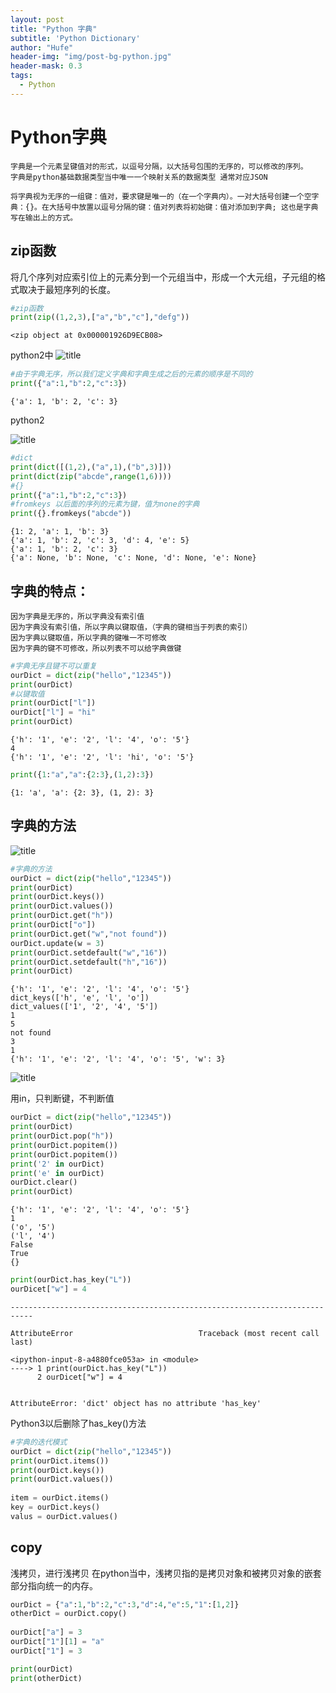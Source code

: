 ```yaml
---
layout: post
title: "Python 字典"
subtitle: 'Python Dictionary'
author: "Hufe"
header-img: "img/post-bg-python.jpg"
header-mask: 0.3
tags:
  - Python
---
```

# Python字典
    字典是一个元素呈键值对的形式，以逗号分隔，以大括号包围的无序的，可以修改的序列。
    字典是python基础数据类型当中唯一一个映射关系的数据类型 通常对应JSON
    
    将字典视为无序的一组键：值对，要求键是唯一的（在一个字典内）。一对大括号创建一个空字典：{}。在大括号中放置以逗号分隔的键：值对列表将初始键：值对添加到字典; 这也是字典写在输出上的方式。

## zip函数
将几个序列对应索引位上的元素分到一个元组当中，形成一个大元组，子元组的格式取决于最短序列的长度。


```python
#zip函数
print(zip((1,2,3),["a","b","c"],"defg"))
```

    <zip object at 0x000001926D9ECB08>

python2中
![title](https://gitee.com/hufe09/image_hosting/raw/master/PicGo/1552658680293-1552658680407.png)


```python
#由于字典无序，所以我们定义字典和字典生成之后的元素的顺序是不同的
print({"a":1,"b":2,"c":3})
```

    {'a': 1, 'b': 2, 'c': 3}


python2

![title](https://gitee.com/hufe09/image_hosting/raw/master/PicGo/1552658691846-1552658691849.png)


```python
#dict    
print(dict([(1,2),("a",1),("b",3)]))    
print(dict(zip("abcde",range(1,6))))
#{}  
print({"a":1,"b":2,"c":3})  
#fromkeys 以后面的序列的元素为键，值为none的字典  
print({}.fromkeys("abcde")) 
```

    {1: 2, 'a': 1, 'b': 3}
    {'a': 1, 'b': 2, 'c': 3, 'd': 4, 'e': 5}
    {'a': 1, 'b': 2, 'c': 3}
    {'a': None, 'b': None, 'c': None, 'd': None, 'e': None}


## 字典的特点：
    因为字典是无序的，所以字典没有索引值
    因为字典没有索引值，所以字典以键取值，（字典的键相当于列表的索引）
    因为字典以键取值，所以字典的键唯一不可修改
    因为字典的键不可修改，所以列表不可以给字典做键


```python
#字典无序且键不可以重复 
ourDict = dict(zip("hello","12345"))    
print(ourDict)  
#以键取值   
print(ourDict["l"])
ourDict["l"] = "hi"
print(ourDict)
```

    {'h': '1', 'e': '2', 'l': '4', 'o': '5'}
    4
    {'h': '1', 'e': '2', 'l': 'hi', 'o': '5'}



```python
print({1:"a","a":{2:3},(1,2):3})
```

    {1: 'a', 'a': {2: 3}, (1, 2): 3}


## 字典的方法
![title](https://gitee.com/hufe09/image_hosting/raw/master/PicGo/1552658818329-1552658818332.png)


```python
#字典的方法  
ourDict = dict(zip("hello","12345"))    
print(ourDict)  
print(ourDict.keys())   
print(ourDict.values())
print(ourDict.get("h"))
print(ourDict["o"])
print(ourDict.get("w","not found"))
ourDict.update(w = 3)
print(ourDict.setdefault("w","16"))
print(ourDict.setdefault("h","16"))
print(ourDict)
```

    {'h': '1', 'e': '2', 'l': '4', 'o': '5'}
    dict_keys(['h', 'e', 'l', 'o'])
    dict_values(['1', '2', '4', '5'])
    1
    5
    not found
    3
    1
    {'h': '1', 'e': '2', 'l': '4', 'o': '5', 'w': 3}


![title](https://gitee.com/hufe09/image_hosting/raw/master/PicGo/1552658868062-1552658868065.png)

用in，只判断键，不判断值


```python
ourDict = dict(zip("hello","12345"))    
print(ourDict)  
print(ourDict.pop("h")) 
print(ourDict.popitem())    
print(ourDict.popitem())
print('2' in ourDict)
print('e' in ourDict)
ourDict.clear()
print(ourDict)

```

    {'h': '1', 'e': '2', 'l': '4', 'o': '5'}
    1
    ('o', '5')
    ('l', '4')
    False
    True
    {}



```python
print(ourDict.has_key("L")) 
ourDicet["w"] = 4
```


    ---------------------------------------------------------------------------
    
    AttributeError                            Traceback (most recent call last)
    
    <ipython-input-8-a4880fce053a> in <module>
    ----> 1 print(ourDict.has_key("L"))
          2 ourDicet["w"] = 4


    AttributeError: 'dict' object has no attribute 'has_key'


Python3以后删除了has_key()方法


```python
#字典的迭代模式
ourDict = dict(zip("hello","12345"))    
print(ourDict.items())  
print(ourDict.keys())   
print(ourDict.values()) 
    
item = ourDict.items()  
key = ourDict.keys()            
valus = ourDict.values()
```

## copy 
浅拷贝，进行浅拷贝
    在python当中，浅拷贝指的是拷贝对象和被拷贝对象的嵌套部分指向统一的内存。


```python
ourDict = {"a":1,"b":2,"c":3,"d":4,"e":5,"1":[1,2]} 
otherDict = ourDict.copy()  
    
ourDict["a"] = 3
ourDict["1"][1] = "a"
ourDict["1"] = 3

print(ourDict)
print(otherDict)
```
